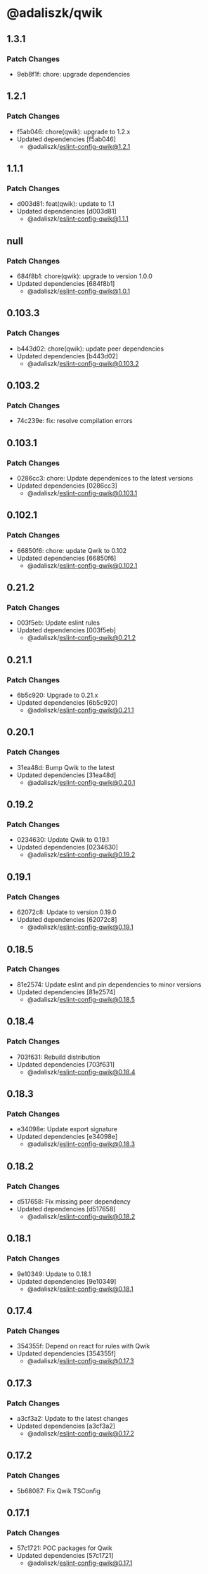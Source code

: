 # @adaliszk/qwik

## 1.3.1

### Patch Changes

- 9eb8f1f: chore: upgrade dependencies

## 1.2.1

### Patch Changes

- f5ab046: chore(qwik): upgrade to 1.2.x
- Updated dependencies [f5ab046]
  - @adaliszk/eslint-config-qwik@1.2.1

## 1.1.1

### Patch Changes

- d003d81: feat(qwik): update to 1.1
- Updated dependencies [d003d81]
  - @adaliszk/eslint-config-qwik@1.1.1

## null

### Patch Changes

- 684f8b1: chore(qwik): upgrade to version 1.0.0
- Updated dependencies [684f8b1]
  - @adaliszk/eslint-config-qwik@1.0.1

## 0.103.3

### Patch Changes

- b443d02: chore(qwik): update peer dependencies
- Updated dependencies [b443d02]
  - @adaliszk/eslint-config-qwik@0.103.2

## 0.103.2

### Patch Changes

- 74c239e: fix: resolve compilation errors

## 0.103.1

### Patch Changes

- 0286cc3: chore: Update dependenices to the latest versions
- Updated dependencies [0286cc3]
  - @adaliszk/eslint-config-qwik@0.103.1

## 0.102.1

### Patch Changes

- 66850f6: chore: update Qwik to 0.102
- Updated dependencies [66850f6]
  - @adaliszk/eslint-config-qwik@0.102.1

## 0.21.2

### Patch Changes

- 003f5eb: Update eslint rules
- Updated dependencies [003f5eb]
  - @adaliszk/eslint-config-qwik@0.21.2

## 0.21.1

### Patch Changes

- 6b5c920: Upgrade to 0.21.x
- Updated dependencies [6b5c920]
  - @adaliszk/eslint-config-qwik@0.21.1

## 0.20.1

### Patch Changes

- 31ea48d: Bump Qwik to the latest
- Updated dependencies [31ea48d]
  - @adaliszk/eslint-config-qwik@0.20.1

## 0.19.2

### Patch Changes

- 0234630: Update Qwik to 0.19.1
- Updated dependencies [0234630]
  - @adaliszk/eslint-config-qwik@0.19.2

## 0.19.1

### Patch Changes

- 62072c8: Update to version 0.19.0
- Updated dependencies [62072c8]
  - @adaliszk/eslint-config-qwik@0.19.1

## 0.18.5

### Patch Changes

- 81e2574: Update eslint and pin dependencies to minor versions
- Updated dependencies [81e2574]
  - @adaliszk/eslint-config-qwik@0.18.5

## 0.18.4

### Patch Changes

- 703f631: Rebuild distribution
- Updated dependencies [703f631]
  - @adaliszk/eslint-config-qwik@0.18.4

## 0.18.3

### Patch Changes

- e34098e: Update export signature
- Updated dependencies [e34098e]
  - @adaliszk/eslint-config-qwik@0.18.3

## 0.18.2

### Patch Changes

- d517658: Fix missing peer dependency
- Updated dependencies [d517658]
  - @adaliszk/eslint-config-qwik@0.18.2

## 0.18.1

### Patch Changes

- 9e10349: Update to 0.18.1
- Updated dependencies [9e10349]
  - @adaliszk/eslint-config-qwik@0.18.1

## 0.17.4

### Patch Changes

- 354355f: Depend on react for rules with Qwik
- Updated dependencies [354355f]
  - @adaliszk/eslint-config-qwik@0.17.3

## 0.17.3

### Patch Changes

- a3cf3a2: Update to the latest changes
- Updated dependencies [a3cf3a2]
  - @adaliszk/eslint-config-qwik@0.17.2

## 0.17.2

### Patch Changes

- 5b68087: Fix Qwik TSConfig

## 0.17.1

### Patch Changes

- 57c1721: POC packages for Qwik
- Updated dependencies [57c1721]
  - @adaliszk/eslint-config-qwik@0.17.1
